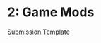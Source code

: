 # 2: Game Mods

[Submission Template](https://docs.google.com/document/d/1SI-eATKbEsi2t4-ODM2f1hNWhV_RbJXZ48_60Vg7TLA/edit?usp=sharing)

